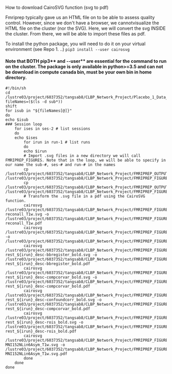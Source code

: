 How to download CairoSVG function (svg to pdf)

Fmriprep typically gave us an HTML file on to be able to assess quality control. However, since we don't have a browser, we cannotvisualize the HTML file on the cluster (nor the SVG). Here, we will convert the svg INSIDE the cluster. From there, we will be able to import these files as pdf.


To install the python package, you will need to do it on your virtual environment (see Repo 1. ..)
```pip3 install --user cairosvg```
#### Note that BOTH pip3** and --user** are essential for the command to run on the cluster. The package is only available in python>=3.5 and can not be download in compute canada bin, must be your own bin in home directory. ####

```
#!/bin/sh
cd /lustre03/project/6037352/tangsab8/CLBP_Network_Project/Placebo_1_Data_Copy/
fileNames=($(ls -d sub*))
shift
for isub in "${fileNames[@]}"
do
echo $isub
### Session loop
	for ises in ses-2 # list sessions
	do
	echo $ises
        for irun in run-1 # list runs
        do 
        echo $irun
        # Import .svg files in a new directory we will call FMRIPREP_FIGURES. Note that in the loop, we will be able to specify in our name the sub-#, ses-# and run-# in the names
        cp /lustre03/project/6037352/tangsab8/CLBP_Network_Project/FMRIPREP_OUTPUT/fmriprep/$isub/figures/*.svg /lustre03/project/6037352/tangsab8/CLBP_Network_Project/FMRIPREP_FIGURES/
        cp /lustre03/project/6037352/tangsab8/CLBP_Network_Project/FMRIPREP_OUTPUT/fmriprep/$isub/$ises/figures/*.svg /lustre03/project/6037352/tangsab8/CLBP_Network_Project/FMRIPREP_FIGURES/
        # Transform the .svg file in a pdf using the CairoSVG function. 
        cairosvg /lustre03/project/6037352/tangsab8/CLBP_Network_Project/FMRIPREP_FIGURES/${isub}_desc-reconall_T1w.svg -o /lustre03/project/6037352/tangsab8/CLBP_Network_Project/FMRIPREP_FIGURES/PDF/${isub}_desc-reconall_T1w.pdf
        cairosvg /lustre03/project/6037352/tangsab8/CLBP_Network_Project/FMRIPREP_FIGURES/${isub}_dseg.svg -o /lustre03/project/6037352/tangsab8/CLBP_Network_Project/FMRIPREP_FIGURES/PDF/${isub}_dseg.pdf
        cairosvg /lustre03/project/6037352/tangsab8/CLBP_Network_Project/FMRIPREP_FIGURES/${isub}_${ises}_task-rest_${irun}_desc-bbregister_bold.svg -o /lustre03/project/6037352/tangsab8/CLBP_Network_Project/FMRIPREP_FIGURES/PDF/${isub}_${ises}_task-rest_${irun}_desc-bbregister_bold.pdf
        cairosvg /lustre03/project/6037352/tangsab8/CLBP_Network_Project/FMRIPREP_FIGURES/${isub}_${ises}_task-rest_${irun}_desc-compcorvar_bold.svg -o /lustre03/project/6037352/tangsab8/CLBP_Network_Project/FMRIPREP_FIGURES/PDF/${isub}_${ises}_task-rest_${irun}_desc-compcorvar_bold.pdf
        cairosvg /lustre03/project/6037352/tangsab8/CLBP_Network_Project/FMRIPREP_FIGURES/${isub}_${ises}_task-rest_${irun}_desc-confoundcorr_bold.svg -o /lustre03/project/6037352/tangsab8/CLBP_Network_Project/FMRIPREP_FIGURES/PDF/${isub}_${ises}_task-rest_${irun}_desc-compcorvar_bold.pdf
        cairosvg /lustre03/project/6037352/tangsab8/CLBP_Network_Project/FMRIPREP_FIGURES/${isub}_${ises}_task-rest_${irun}_desc-rois_bold.svg -o /lustre03/project/6037352/tangsab8/CLBP_Network_Project/FMRIPREP_FIGURES/PDF/${isub}_${ises}_task-rest_${irun}_desc-rois_bold.pdf
        cairosvg /lustre03/project/6037352/tangsab8/CLBP_Network_Project/FMRIPREP_FIGURES/${isub}_space-MNI152NLin6Asym_T1w.svg -o /lustre03/project/6037352/tangsab8/CLBP_Network_Project/FMRIPREP_FIGURES/PDF/${isub}_space-MNI152NLin6Asym_T1w.svg.pdf
        done
    done
done
```

